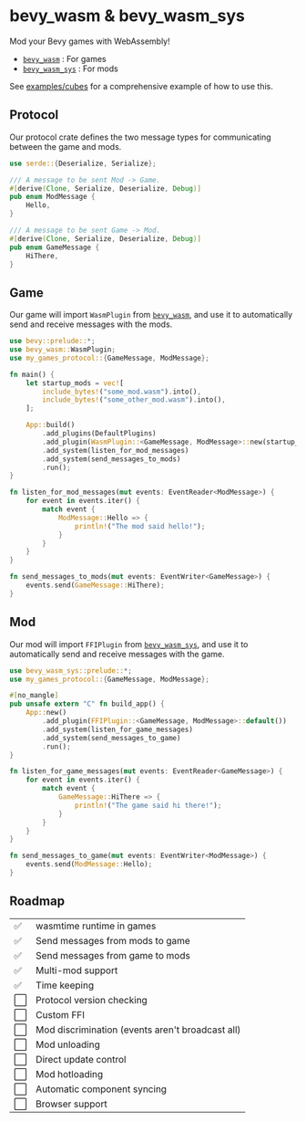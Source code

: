 # bevy_wasm & bevy_wasm_sys

Mod your Bevy games with WebAssembly!

- [`bevy_wasm`](https://crates.io/crates/bevy_wasm) : For games
- [`bevy_wasm_sys`](https://crates.io/crates/bevy_wasm_sys) : For mods

See [examples/cubes](https://github.com/BrandonDyer64/bevy_wasm/tree/main/examples/cubes) for a comprehensive example of how to use this.

## Protocol

Our protocol crate defines the two message types for communicating between the game and mods.

```rust
use serde::{Deserialize, Serialize};

/// A message to be sent Mod -> Game.
#[derive(Clone, Serialize, Deserialize, Debug)]
pub enum ModMessage {
    Hello,
}

/// A message to be sent Game -> Mod.
#[derive(Clone, Serialize, Deserialize, Debug)]
pub enum GameMessage {
    HiThere,
}
```

## Game

Our game will import `WasmPlugin` from [`bevy_wasm`](https://crates.io/crates/bevy_wasm), and use it to automatically send and receive messages with the mods.

```rust
use bevy::prelude::*;
use bevy_wasm::WasmPlugin;
use my_games_protocol::{GameMessage, ModMessage};

fn main() {
    let startup_mods = vec![
        include_bytes!("some_mod.wasm").into(),
        include_bytes!("some_other_mod.wasm").into(),
    ];

    App::build()
        .add_plugins(DefaultPlugins)
        .add_plugin(WasmPlugin::<GameMessage, ModMessage>::new(startup_mods))
        .add_system(listen_for_mod_messages)
        .add_system(send_messages_to_mods)
        .run();
}

fn listen_for_mod_messages(mut events: EventReader<ModMessage>) {
    for event in events.iter() {
        match event {
            ModMessage::Hello => {
                println!("The mod said hello!");
            }
        }
    }
}

fn send_messages_to_mods(mut events: EventWriter<GameMessage>) {
    events.send(GameMessage::HiThere);
}
```

## Mod

Our mod will import `FFIPlugin` from [`bevy_wasm_sys`](https://crates.io/crates/bevy_wasm_sys), and use it to automatically send and receive messages with the game.

```rust
use bevy_wasm_sys::prelude::*;
use my_games_protocol::{GameMessage, ModMessage};

#[no_mangle]
pub unsafe extern "C" fn build_app() {
    App::new()
        .add_plugin(FFIPlugin::<GameMessage, ModMessage>::default())
        .add_system(listen_for_game_messages)
        .add_system(send_messages_to_game)
        .run();
}

fn listen_for_game_messages(mut events: EventReader<GameMessage>) {
    for event in events.iter() {
        match event {
            GameMessage::HiThere => {
                println!("The game said hi there!");
            }
        }
    }
}

fn send_messages_to_game(mut events: EventWriter<ModMessage>) {
    events.send(ModMessage::Hello);
}
```

## Roadmap

|     |                                                  |
| --- | ------------------------------------------------ |
| ✅  | wasmtime runtime in games                        |
| ✅  | Send messages from mods to game                  |
| ✅  | Send messages from game to mods                  |
| ✅  | Multi-mod support                                |
| ✅  | Time keeping                                     |
| ⬜  | Protocol version checking                        |
| ⬜  | Custom FFI                                       |
| ⬜  | Mod discrimination (events aren't broadcast all) |
| ⬜  | Mod unloading                                    |
| ⬜  | Direct update control                            |
| ⬜  | Mod hotloading                                   |
| ⬜  | Automatic component syncing                      |
| ⬜  | Browser support                                  |
